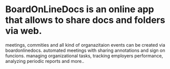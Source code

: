 # BoardOnLineDocs is an online app that allows to share docs and folders via web.
meetings, commities and all kind of organazitaion events can be created via boardonlinedocs.
automated meetings with sharing annotations and sign on funcions.
managing organizational tasks, tracking employers performance, analyzing periodic reports and more..

